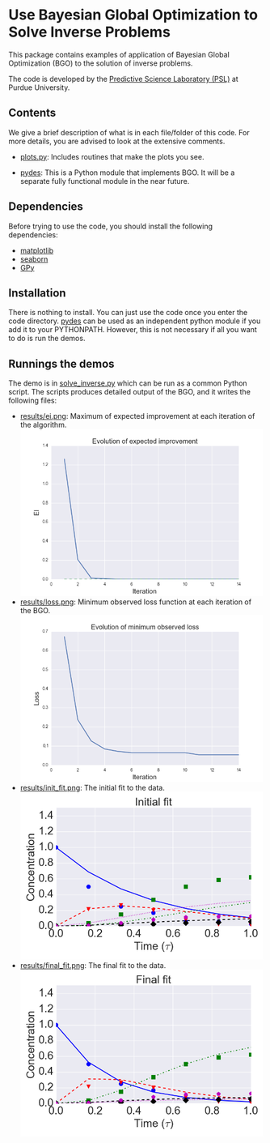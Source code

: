 Use Bayesian Global Optimization to Solve Inverse Problems
======================================================================

This package contains examples of application of Bayesian Global Optimization
(BGO) to the solution of inverse problems.

The code is developed by the
[Predictive Science Laboratory (PSL)](http://www.predictivesciencelab.org) at
Purdue University.

Contents
--------

We give a brief description of what is in each file/folder of this code.
For more details, you are advised to look at the extensive comments.

* [plots.py](./plots.py):
Includes routines that make the plots you see.

* [pydes](./pydes):
This is a Python module that implements BGO.
It will be a separate fully functional module in the near future.

Dependencies
------------

Before trying to use the code, you should install the following dependencies:
* [matplotlib](http://matplotlib.org)
* [seaborn](http://stanford.edu/~mwaskom/software/seaborn/)
* [GPy](https://github.com/SheffieldML/GPy)

Installation
------------

There is nothing to install. You can just use the code once you enter the code
directory. [pydes](./pydes) can be used as an independent python module if you
add it to your PYTHONPATH. However, this is not necessary if all you want to
do is run the demos.

Runnings the demos
------------------

The demo is in [solve_inverse.py](./solve_inverse.py) which can be run as a 
common Python script.
The scripts produces detailed output of the BGO, and it writes the following
files:
* [results/ei.png](./results/ei.png):
Maximum of expected improvement at each iteration of the algorithm.
![Alt text](./results/ei.png)
* [results/loss.png](./results/loss.png):
Minimum observed loss function at each iteration of the BGO.
![Alt text](./results/loss.png)
* [results/init_fit.png](./results/init_fit.png):
The initial fit to the data.
![Alt text](./results/init_fit.png)
* [results/final_fit.png](./results/final_fit.png):
The final fit to the data.
![Alt text](./results/final_fit.png)
